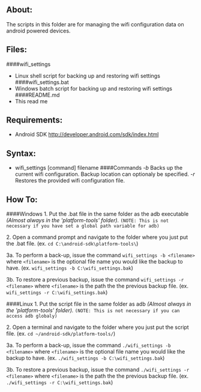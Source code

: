 About:
-
The scripts in this folder are for managing the wifi configuration data on android powered devices.

Files:
-
####wifi_settings
 * Linux shell script for backing up and restoring wifi settings
####wifi_settings.bat
 * Windows batch script for backing up and restoring wifi settings
####README.md
 * This read me

Requirements:
-
- Android SDK http://developer.android.com/sdk/index.html
	
Syntax:
-
- wifi_settings [command] filename
####Commands
_-b_ Backs up the current wifi configuration. Backup location can optionaly be specified.
_-r_ Restores the provided wifi configuration file.
	
How To:
-
####Windows
1\. Put the .bat file in the same folder as the adb executable _(Almost always in the 'platform-tools' folder)._ `(NOTE: This is not necessary if you have set a global path variable for adb)`

2\. Open a command prompt and navigate to the folder where you just put the .bat file. 
(ex. `cd C:\android-sdk\platform-tools\`)

3a. To perform a back-up, issue the command `wifi_settings -b <filename>` where `<filename>` is the optional file name you would like the backup to have. 
(ex. `wifi_settings -b C:\wifi_settings.bak`)

3b. To restore a previous backup, issue the command `wifi_settings -r <filename>` where `<filename>` is the path the the previous backup file. 
(ex. `wifi_settings -r C:\wifi_settings.bak`)

####Linux
1\. Put the script file in the same folder as adb _(Almost always in the 'platform-tools' folder)._ `(NOTE: This is not necessary if you can access adb globaly)`

2\. Open a terminal and navigate to the folder where you just put the script file. 
(ex. `cd ~/android-sdk/platform-tools/`)

3a. To perform a back-up, issue the command `./wifi_settings -b <filename>` where `<filename>` is the optional file name you would like the backup to have. 
(ex. `./wifi_settings -b C:\wifi_settings.bak`)

3b. To restore a previous backup, issue the command `./wifi_settings -r <filename>` where `<filename>` is the path the the previous backup file. 
(ex. `./wifi_settings -r C:\wifi_settings.bak`)
